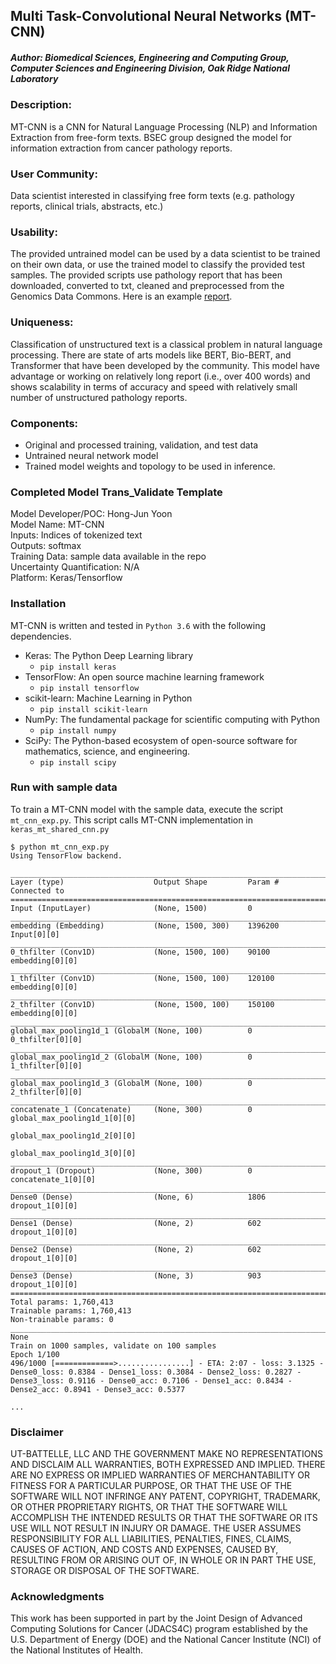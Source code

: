 ## Multi Task-Convolutional Neural Networks (MT-CNN)

##### Author: Biomedical Sciences, Engineering and Computing Group, Computer Sciences and Engineering Division, Oak Ridge National Laboratory

### Description:
MT-CNN is a CNN for Natural Language Processing (NLP) and Information Extraction from free-form texts. BSEC group designed the model for information extraction from cancer pathology reports.

### User Community:	
Data scientist interested in classifying free form texts (e.g. pathology reports, clinical trials, abstracts, etc.) 

### Usability:	
The provided untrained model can be used by a data scientist to be trained on their own data, or use the trained model to classify the provided test samples. The provided scripts use pathology report that has been downloaded, converted to txt, cleaned and preprocessed from the Genomics Data Commons. Here is an example [report](https://portal.gdc.cancer.gov/legacy-archive/files/a9a42650-4613-448d-895e-4f904285f508).

### Uniqueness:	
Classification of unstructured text is a classical problem in natural language processing. There are state of arts models like BERT, Bio-BERT, and Transformer that have been developed by the community. This model have advantage or working on relatively long report (i.e., over 400 words) and shows scalability in terms of accuracy and speed with relatively small number of unstructured pathology reports. 

### Components:	
* Original and processed training, validation, and test data
* Untrained neural network model
* Trained model weights and topology to be used in inference.



### Completed Model Trans_Validate Template
Model Developer/POC: Hong-Jun Yoon </br>
Model Name: MT-CNN </br>
Inputs: Indices of tokenized text </br>
Outputs: softmax </br>
Training Data: sample data available in the repo </br>
Uncertainty Quantification: N/A </br>
Platform: Keras/Tensorflow </br>

### Installation

MT-CNN is written and tested in `Python 3.6` with the following dependencies.

- Keras: The Python Deep Learning library
    - `pip install keras`
- TensorFlow: An open source machine learning framework
    - `pip install tensorflow`
- scikit-learn: Machine Learning in Python
    - `pip install scikit-learn`
- NumPy: The fundamental package for scientific computing with Python
    - `pip install numpy`
- SciPy: The Python-based ecosystem of open-source software for mathematics, science, and engineering.
    - `pip install scipy`

### Run with sample data

To train a MT-CNN model with the sample data, execute the script `mt_cnn_exp.py`. This script calls MT-CNN implementation in `keras_mt_shared_cnn.py`

```
$ python mt_cnn_exp.py
Using TensorFlow backend.

__________________________________________________________________________________________________
Layer (type)                    Output Shape         Param #     Connected to
==================================================================================================
Input (InputLayer)              (None, 1500)         0
__________________________________________________________________________________________________
embedding (Embedding)           (None, 1500, 300)    1396200     Input[0][0]
__________________________________________________________________________________________________
0_thfilter (Conv1D)             (None, 1500, 100)    90100       embedding[0][0]
__________________________________________________________________________________________________
1_thfilter (Conv1D)             (None, 1500, 100)    120100      embedding[0][0]
__________________________________________________________________________________________________
2_thfilter (Conv1D)             (None, 1500, 100)    150100      embedding[0][0]
__________________________________________________________________________________________________
global_max_pooling1d_1 (GlobalM (None, 100)          0           0_thfilter[0][0]
__________________________________________________________________________________________________
global_max_pooling1d_2 (GlobalM (None, 100)          0           1_thfilter[0][0]
__________________________________________________________________________________________________
global_max_pooling1d_3 (GlobalM (None, 100)          0           2_thfilter[0][0]
__________________________________________________________________________________________________
concatenate_1 (Concatenate)     (None, 300)          0           global_max_pooling1d_1[0][0]
                                                                 global_max_pooling1d_2[0][0]
                                                                 global_max_pooling1d_3[0][0]
__________________________________________________________________________________________________
dropout_1 (Dropout)             (None, 300)          0           concatenate_1[0][0]
__________________________________________________________________________________________________
Dense0 (Dense)                  (None, 6)            1806        dropout_1[0][0]
__________________________________________________________________________________________________
Dense1 (Dense)                  (None, 2)            602         dropout_1[0][0]
__________________________________________________________________________________________________
Dense2 (Dense)                  (None, 2)            602         dropout_1[0][0]
__________________________________________________________________________________________________
Dense3 (Dense)                  (None, 3)            903         dropout_1[0][0]
==================================================================================================
Total params: 1,760,413
Trainable params: 1,760,413
Non-trainable params: 0
__________________________________________________________________________________________________
None
Train on 1000 samples, validate on 100 samples
Epoch 1/100
496/1000 [=============>................] - ETA: 2:07 - loss: 3.1325 - Dense0_loss: 0.8384 - Dense1_loss: 0.3084 - Dense2_loss: 0.2827 - Dense3_loss: 0.9116 - Dense0_acc: 0.7106 - Dense1_acc: 0.8434 - Dense2_acc: 0.8941 - Dense3_acc: 0.5377

...

```

### Disclaimer
UT-BATTELLE, LLC AND THE GOVERNMENT MAKE NO REPRESENTATIONS AND DISCLAIM ALL WARRANTIES, BOTH EXPRESSED AND IMPLIED. THERE ARE NO EXPRESS OR IMPLIED WARRANTIES OF MERCHANTABILITY OR FITNESS FOR A PARTICULAR PURPOSE, OR THAT THE USE OF THE SOFTWARE WILL NOT INFRINGE ANY PATENT, COPYRIGHT, TRADEMARK, OR OTHER PROPRIETARY RIGHTS, OR THAT THE SOFTWARE WILL ACCOMPLISH THE INTENDED RESULTS OR THAT THE SOFTWARE OR ITS USE WILL NOT RESULT IN INJURY OR DAMAGE. THE USER ASSUMES RESPONSIBILITY FOR ALL LIABILITIES, PENALTIES, FINES, CLAIMS, CAUSES OF ACTION, AND COSTS AND EXPENSES, CAUSED BY, RESULTING FROM OR ARISING OUT OF, IN WHOLE OR IN PART THE USE, STORAGE OR DISPOSAL OF THE SOFTWARE.


### Acknowledgments
This work has been supported in part by the Joint Design of Advanced Computing Solutions for Cancer (JDACS4C) program established by the U.S. Department of Energy (DOE) and the National Cancer Institute (NCI) of the National Institutes of Health.
